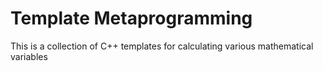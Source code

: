 # Template Metaprogramming
This is a collection of C++ templates for calculating various mathematical variables
